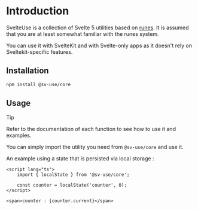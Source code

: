 # Introduction

SvelteUse is a collection of Svelte 5 utilities based on [runes](https://svelte.dev/docs/svelte/what-are-runes).
It is assumed that you are at least somewhat familiar with the runes system.

You can use it with SvelteKit and with Svelte-only apps as it doesn't rely on
Sveltekit-specific features.

## Installation

```bash
npm install @sv-use/core
```

## Usage

> [!TIP]
> Refer to the documentation of each function to see how to use it and examples.

You can simply import the utility you need from `@sv-use/core` and use it.

An example using a state that is persisted via local storage :

```svelte
<script lang="ts">
	import { localState } from '@sv-use/core';

	const counter = localState('counter', 0);
</script>

<span>counter : {counter.current}</span>
```
